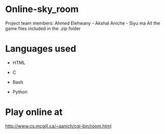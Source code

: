 # Online-sky_room
Project team members: Ahmed Elehwany - Akshal Aniche - Siyu ma
All the game files included in the .zip folder

# Languages used 

* HTML

* C

* Bash

* Python

# Play online at

http://www.cs.mcgill.ca/~aanich/cgi-bin/room.html



